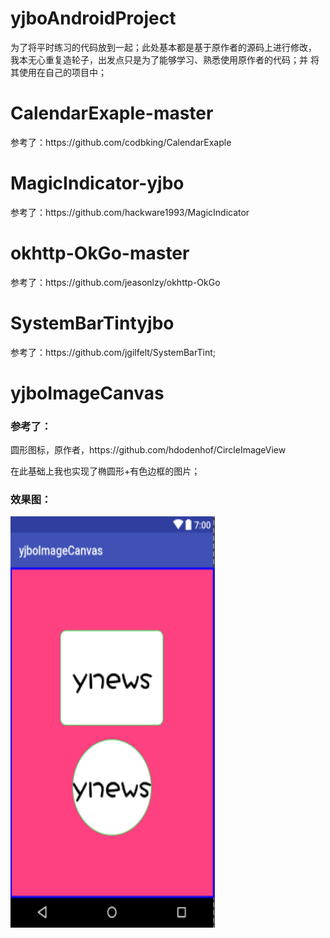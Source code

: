 # yjboAndroidProject

为了将平时练习的代码放到一起；此处基本都是基于原作者的源码上进行修改，
我本无心重复造轮子，出发点只是为了能够学习、熟悉使用原作者的代码；并
将其使用在自己的项目中；

# CalendarExaple-master 
<p>参考了：https://github.com/codbking/CalendarExaple

# MagicIndicator-yjbo
<p>参考了：https://github.com/hackware1993/MagicIndicator

# okhttp-OkGo-master
<p>参考了：https://github.com/jeasonlzy/okhttp-OkGo

# SystemBarTintyjbo
<p>参考了：https://github.com/jgilfelt/SystemBarTint;

# yjboImageCanvas
<h3>参考了：</h3>
     圆形图标，原作者，https://github.com/hdodenhof/CircleImageView
     <p>在此基础上我也实现了椭圆形+有色边框的图片；
<h3>效果图：</h3>
<img src="https://github.com/hytcyjb/yjboAndroidProject/blob/master/yjboImageCanvas/screenshot/pic_1.png?raw=true" width="327" height="658" marge="20">